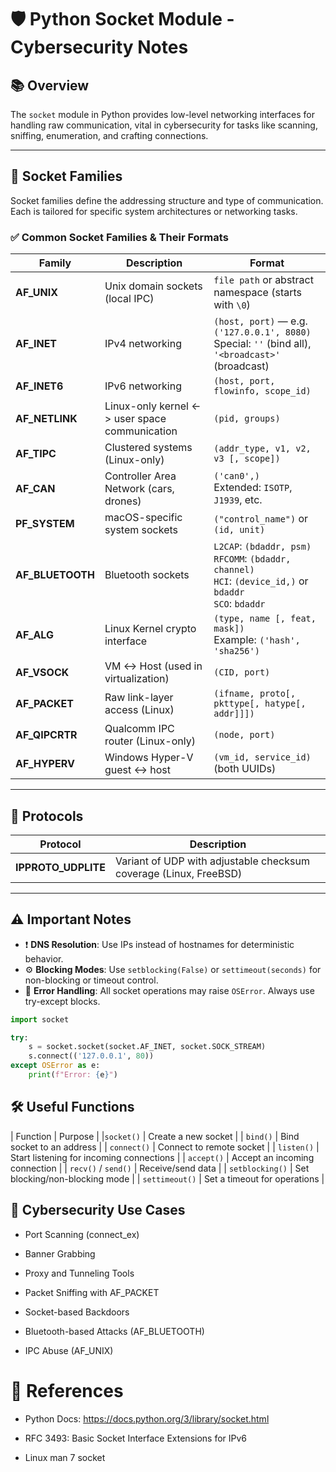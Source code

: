 # 🛡️ Python Socket Module - Cybersecurity Notes

## 📚 Overview

The `socket` module in Python provides low-level networking interfaces for handling raw communication, vital in cybersecurity for tasks like scanning, sniffing, enumeration, and crafting connections.

---

## 🔌 Socket Families

Socket families define the addressing structure and type of communication. Each is tailored for specific system architectures or networking tasks.

### ✅ Common Socket Families & Their Formats

| Family         | Description | Format |
|----------------|-------------|--------|
| **AF_UNIX**    | Unix domain sockets (local IPC) | `file path` or abstract namespace (starts with `\0`) |
| **AF_INET**    | IPv4 networking | `(host, port)` — e.g. `('127.0.0.1', 8080)` <br> Special: `''` (bind all), `'<broadcast>'` (broadcast) |
| **AF_INET6**   | IPv6 networking | `(host, port, flowinfo, scope_id)` |
| **AF_NETLINK** | Linux-only kernel <-> user space communication | `(pid, groups)` |
| **AF_TIPC**    | Clustered systems (Linux-only) | `(addr_type, v1, v2, v3 [, scope])` |
| **AF_CAN**     | Controller Area Network (cars, drones) | `('can0',)` <br> Extended: `ISOTP`, `J1939`, etc. |
| **PF_SYSTEM**  | macOS-specific system sockets | `("control_name")` or `(id, unit)` |
| **AF_BLUETOOTH** | Bluetooth sockets | `L2CAP`: `(bdaddr, psm)`<br>`RFCOMM`: `(bdaddr, channel)`<br>`HCI`: `(device_id,)` or `bdaddr`<br>`SCO`: `bdaddr` |
| **AF_ALG**     | Linux Kernel crypto interface | `(type, name [, feat, mask])` <br> Example: `('hash', 'sha256')` |
| **AF_VSOCK**   | VM ↔ Host (used in virtualization) | `(CID, port)` |
| **AF_PACKET**  | Raw link-layer access (Linux) | `(ifname, proto[, pkttype[, hatype[, addr]]])` |
| **AF_QIPCRTR** | Qualcomm IPC router (Linux-only) | `(node, port)` |
| **AF_HYPERV**  | Windows Hyper-V guest ↔ host | `(vm_id, service_id)` (both UUIDs) |

---

## 📡 Protocols

| Protocol           | Description |
|--------------------|-------------|
| **IPPROTO_UDPLITE** | Variant of UDP with adjustable checksum coverage (Linux, FreeBSD) |

---

## ⚠️ Important Notes

- ❗ **DNS Resolution**: Use IPs instead of hostnames for deterministic behavior.
- ⚙️ **Blocking Modes**: Use `setblocking(False)` or `settimeout(seconds)` for non-blocking or timeout control.
- 🧯 **Error Handling**: All socket operations may raise `OSError`. Always use try-except blocks.
  
```python
import socket

try:
    s = socket.socket(socket.AF_INET, socket.SOCK_STREAM)
    s.connect(('127.0.0.1', 80))
except OSError as e:
    print(f"Error: {e}")
```

## 🛠️ Useful Functions
| Function | Purpose |
|`socket()` |	Create a new socket |
| `bind()` | 	Bind socket to an address |
| `connect()` |	Connect to remote socket |
| `listen()` |	Start listening for incoming connections |
| `accept()` |	Accept an incoming connection | 
| `recv()` / `send()` | Receive/send data | 
| `setblocking()` | Set blocking/non-blocking mode |
| `settimeout()` | Set a timeout for operations |

## 🧠 Cybersecurity Use Cases
- Port Scanning (connect_ex)

- Banner Grabbing

- Proxy and Tunneling Tools

- Packet Sniffing with AF_PACKET

- Socket-based Backdoors

- Bluetooth-based Attacks (AF_BLUETOOTH)

- IPC Abuse (AF_UNIX)


# 🧾 References
- Python Docs: https://docs.python.org/3/library/socket.html

- RFC 3493: Basic Socket Interface Extensions for IPv6

- Linux man 7 socket